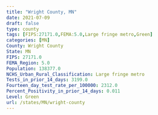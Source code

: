 ```yaml
---
title: "Wright County, MN"
date: 2021-07-09
draft: false
type: county
tags: [FIPS:27171.0,FEMA:5.0,Large fringe metro,Green]
categories: [MN]
County: Wright County
State: MN
FIPS: 27171.0
FEMA_Region: 5.0
Population: 138377.0
NCHS_Urban_Rural_Classification: Large fringe metro
Tests_in_prior_14_days: 3199.0
Fourteen_day_test_rate_per_100000: 2312.0
Percent_Positivity_in_prior_14_days: 0.011
Level: Green
url: /states/MN/wright-county
---
```



